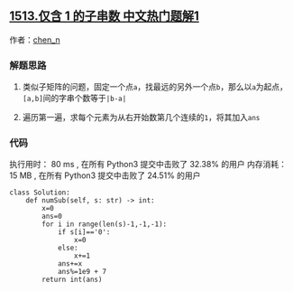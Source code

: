 ## [1513.仅含 1 的子串数 中文热门题解1](https://leetcode.cn/problems/number-of-substrings-with-only-1s/solutions/100000/bian-li-yi-bian-kong-jian-o1shuang-bai-ac-by-chen_)

作者：[chen_n](https://leetcode.cn/u/chen_n)

### 解题思路
1. 类似子矩阵的问题，固定一个点`a`，找最远的另外一个点`b`，那么以`a`为起点，`[a,b]`间的字串个数等于`|b-a|`

2. 遍历第一遍，求每个元素为从右开始数第几个连续的`1`，将其加入`ans`

### 代码
执行用时： 80 ms , 在所有 Python3 提交中击败了 32.38% 的用户 
内存消耗： 15 MB , 在所有 Python3 提交中击败了 24.51% 的用户

```python3
class Solution:
    def numSub(self, s: str) -> int:
        x=0
        ans=0
        for i in range(len(s)-1,-1,-1):
            if s[i]=='0':
                x=0
            else:
                x+=1
            ans+=x
            ans%=1e9 + 7 
        return int(ans)
            
```